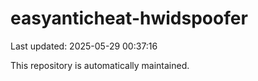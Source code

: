 # easyanticheat-hwidspoofer

Last updated: 2025-05-29 00:37:16

This repository is automatically maintained.
